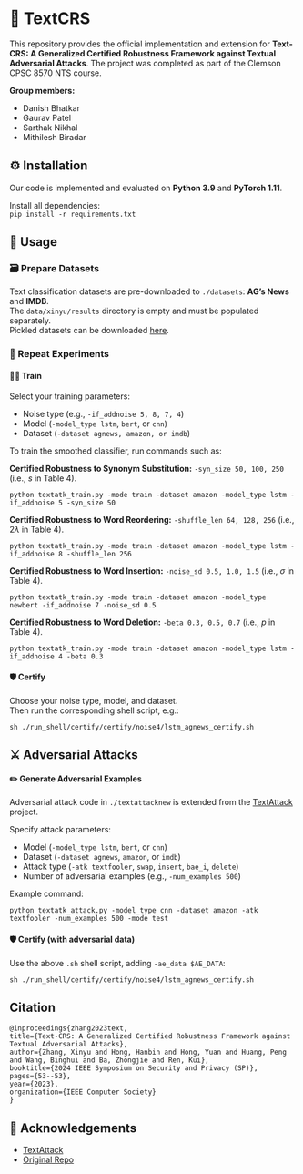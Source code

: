 # 🦾 TextCRS

This repository provides the official implementation and extension for **Text-CRS: A Generalized Certified Robustness Framework against Textual Adversarial Attacks**. The project was completed as part of the Clemson CPSC 8570 NTS course.

**Group members:**  
- Danish Bhatkar  
- Gaurav Patel  
- Sarthak Nikhal  
- Mithilesh Biradar  

## ⚙️ Installation

Our code is implemented and evaluated on **Python 3.9** and **PyTorch 1.11**.

Install all dependencies:  
```pip install -r requirements.txt```

## 🚀 Usage

### 🗃️ Prepare Datasets

Text classification datasets are pre-downloaded to `./datasets`: **AG’s News** and **IMDB**.  
The `data/xinyu/results` directory is empty and must be populated separately.  
Pickled datasets can be downloaded [here](https://drive.google.com/file/d/1YkIDHRc2VwQizK6YTwrTWu9w6Jk3KBWV/view?usp=sharing).

### 🔁 Repeat Experiments

#### 🏋️‍♂️ Train

Select your training parameters:

- Noise type (e.g., ```-if_addnoise 5, 8, 7, 4```)
- Model (```-model_type lstm```, ```bert```, or ```cnn```)
- Dataset (```-dataset agnews, amazon, or imdb```)

To train the smoothed classifier, run commands such as:

**Certified Robustness to Synonym Substitution:**  ```-syn_size 50, 100, 250``` (i.e., $s$ in Table 4).

```
python textatk_train.py -mode train -dataset amazon -model_type lstm -if_addnoise 5 -syn_size 50
```

**Certified Robustness to Word Reordering:**  ```-shuffle_len 64, 128, 256``` (i.e., $2\lambda$ in Table 4).

```
python textatk_train.py -mode train -dataset amazon -model_type lstm -if_addnoise 8 -shuffle_len 256
```

**Certified Robustness to Word Insertion:**  ```-noise_sd 0.5, 1.0, 1.5``` (i.e., $\sigma$ in Table 4).

```
python textatk_train.py -mode train -dataset amazon -model_type newbert -if_addnoise 7 -noise_sd 0.5
```

**Certified Robustness to Word Deletion:**  ```-beta 0.3, 0.5, 0.7``` (i.e., $p$ in Table 4).

```
python textatk_train.py -mode train -dataset amazon -model_type lstm -if_addnoise 4 -beta 0.3
```

#### 🛡️ Certify

Choose your noise type, model, and dataset.  
Then run the corresponding shell script, e.g.: 

```
sh ./run_shell/certify/certify/noise4/lstm_agnews_certify.sh
```

## ⚔️ Adversarial Attacks

#### ✏️ Generate Adversarial Examples

Adversarial attack code in `./textattacknew` is extended from the [TextAttack](https://github.com/QData/TextAttack/) project.

Specify attack parameters:

- Model (```-model_type lstm```, ```bert```, or ```cnn```)
- Dataset (```-dataset agnews```, ```amazon```, or ```imdb```)
- Attack type (```-atk textfooler```, ```swap```, ```insert```, ```bae_i```, ```delete```)
- Number of adversarial examples (e.g., ```-num_examples 500```)

Example command:

```
python textatk_attack.py -model_type cnn -dataset amazon -atk textfooler -num_examples 500 -mode test
```

#### 🛡️ Certify (with adversarial data) 

Use the above ```.sh``` shell script, adding ```-ae_data $AE_DATA```:

```
sh ./run_shell/certify/certify/noise4/lstm_agnews_certify.sh
```


## Citation

```
@inproceedings{zhang2023text,
title={Text-CRS: A Generalized Certified Robustness Framework against Textual Adversarial Attacks},
author={Zhang, Xinyu and Hong, Hanbin and Hong, Yuan and Huang, Peng and Wang, Binghui and Ba, Zhongjie and Ren, Kui},
booktitle={2024 IEEE Symposium on Security and Privacy (SP)},
pages={53--53},
year={2023},
organization={IEEE Computer Society}
}
```


## 🙏 Acknowledgements

- [TextAttack](https://github.com/QData/TextAttack)
- [Original Repo](https://github.com/Eyr3/TextCRS)


